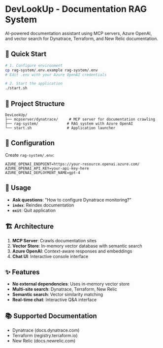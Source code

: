 # DevLookUp - Documentation RAG System

AI-powered documentation assistant using MCP servers, Azure OpenAI, and vector search for Dynatrace, Terraform, and New Relic documentation.

## 🚀 Quick Start

```bash
# 1. Configure environment
cp rag-system/.env.example rag-system/.env
# Edit .env with your Azure OpenAI credentials

# 2. Start the application
./start.sh
```

## 📁 Project Structure

```
DevLookUp/
├── mcpserver/dynatrace/     # MCP server for documentation crawling
├── rag-system/             # RAG system with Azure OpenAI
└── start.sh                # Application launcher
```

## 🔧 Configuration

Create `rag-system/.env`:
```env
AZURE_OPENAI_ENDPOINT=https://your-resource.openai.azure.com/
AZURE_OPENAI_API_KEY=your-api-key-here
AZURE_OPENAI_DEPLOYMENT_NAME=gpt-4
```

## 💬 Usage

- **Ask questions**: "How to configure Dynatrace monitoring?"
- **`index`**: Reindex documentation
- **`exit`**: Quit application

## 🏗️ Architecture

1. **MCP Server**: Crawls documentation sites
2. **Vector Store**: In-memory vector database with semantic search
3. **Azure OpenAI**: Context-aware responses and embeddings
4. **Chat UI**: Interactive console interface

## ✨ Features

- **No external dependencies**: Uses in-memory vector store
- **Multi-site search**: Dynatrace, Terraform, New Relic
- **Semantic search**: Vector similarity matching
- **Real-time chat**: Interactive Q&A interface

## 📚 Supported Documentation

- Dynatrace (docs.dynatrace.com)
- Terraform (registry.terraform.io)
- New Relic (docs.newrelic.com)